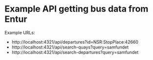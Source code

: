 # Example API getting bus data from Entur

Example URLs:

- http://localhost:4321/api/departures?id=NSR:StopPlace:42660
- http://localhost:4321/api/search-quays?query=samfundet
- http://localhost:4321/api/search-departures?query=samfundet
